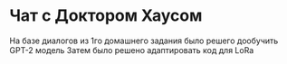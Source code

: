 # Чат с Доктором Хаусом

На базе диалогов из 1го домашнего задания было решего дообучить GPT-2 модель
Затем было решено адаптировать код для LoRa 
